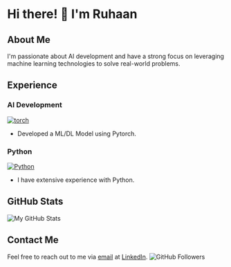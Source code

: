 # Hi there! 👋 I'm **Ruhaan**

## About Me
I'm passionate about AI development and have a strong focus on leveraging machine learning technologies to solve real-world problems.

## Experience

### AI Development
[![torch](https://img.shields.io/badge/AI_Development-PyTorch-blueviolet?style=for-the-badge&logo=pytorch)](https://pytorch.org/)

- Developed a ML/DL Model using Pytorch.

### Python
[![Python](https://img.shields.io/badge/Python-Programming-yellow?style=for-the-badge&logo=python)](https://www.python.org/)
- I have extensive experience with Python.

## GitHub Stats
![My GitHub Stats](https://github-readme-stats.vercel.app/api/top-langs/?username=Ruhaan838&layout=compact)

## Contact Me
Feel free to reach out to me via [email](raiyandalal8@gmail.com) at
 [LinkedIn](https://www.linkedin.com/in/mo-ruhaan-dalal-a93a20292/).
![GitHub Followers](https://img.shields.io/github/followers/Ruhaan838?style=social)
